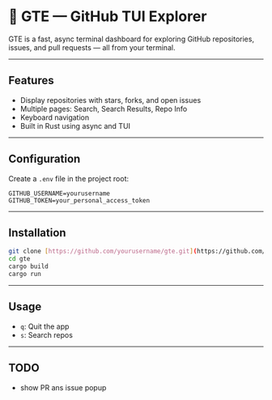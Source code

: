 # 🧭 GTE — GitHub TUI Explorer

GTE is a fast, async terminal dashboard for exploring GitHub repositories, issues, and pull requests — all from your terminal.

---

## Features

- Display repositories with stars, forks, and open issues
- Multiple pages: Search, Search Results, Repo Info
- Keyboard navigation
- Built in Rust using async and TUI

---

## Configuration

Create a `.env` file in the project root:

```
GITHUB_USERNAME=yourusername
GITHUB_TOKEN=your_personal_access_token
```

---

## Installation

```bash
git clone [https://github.com/yourusername/gte.git](https://github.com/leonardo3130/github-tui-explorer.git)
cd gte
cargo build
cargo run
```

---

## Usage

- `q`: Quit the app
- `s`: Search repos

---

## TODO

- show PR ans issue popup
